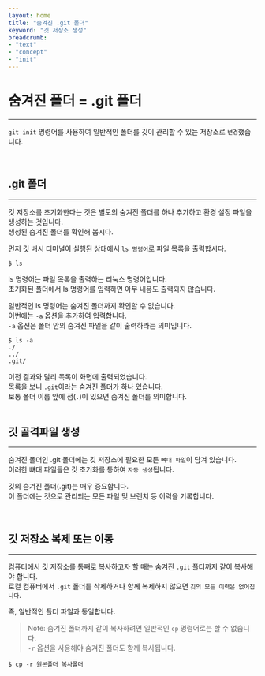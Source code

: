 ```yaml
---
layout: home
title: "숨겨진 .git 폴더"
keyword: "깃 저장소 생성"
breadcrumb:
- "text"
- "concept"
- "init"
---
```


# 숨겨진 폴더 = .git 폴더
---
`git init` 명령어를 사용하여 일반적인 폴더를 깃이 관리할 수 있는 저장소로 `변경`했습니다.  

<br>

## .git 폴더
---
깃 저장소를 초기화한다는 것은 별도의 숨겨진 폴더를 하나 추가하고 환경 설정 파일을 생성하는 것입니다.  
생성된 숨겨진 폴더를 확인해 봅시다.  

먼저 깃 배시 터미널이 실행된 상태에서 `ls 명령어`로 파일 목록을 출력합시다.  

```
$ ls
```

ls 명령어는 파일 목록을 출력하는 리눅스 명령어입니다.  
초기화된 폴더에서 ls 명령어를 입력하면 아무 내용도 출력되지 않습니다.  

일반적인 ls 명령어는 숨겨진 폴더까지 확인할 수 없습니다.  
이번에는 `-a` 옵션을 추가하여 입력합니다.  
`-a` 옵션은 폴더 안의 숨겨진 파일을 같이 출력하라는 의미입니다.  

```
$ ls -a
./ 
../ 
.git/
```

이전 결과와 달리 목록이 화면에 출력되었습니다.  
목록을 보니 `.git`이라는 숨겨진 폴더가 하나 있습니다.  
보통 폴더 이름 앞에 점(`.`)이 있으면 숨겨진 폴더를 의미합니다.  
<br>

## 깃 골격파일 생성
---
숨겨진 폴더인 .git 폴더에는 깃 저장소에 필요한 모든 `뼈대 파일`이 담겨 있습니다.  
이러한 뼈대 파일들은 깃 초기화를 통하여 `자동 생성`됩니다.  

깃의 숨겨진 폴더(.git)는 매우 중요합니다.  
이 폴더에는 깃으로 관리되는 모든 파일 및 브랜치 등 이력을 기록합니다.  

<br>

## 깃 저장소 복제 또는 이동
---
컴퓨터에서 깃 저장소를 통째로 복사하고자 할 때는 숨겨진 `.git` 폴더까지 같이 복사해야 합니다.  
로컬 컴퓨터에서 `.git` 폴더를 삭제하거나 함께 복제하지 않으면 `깃의 모든 이력은 없어집니다`.  

즉, 일반적인 폴더 파일과 동일합니다.  

>Note: 숨겨진 폴더까지 같이 복사하려면 일반적인 `cp` 명령어로는 할 수 없습니다.  
`-r` 옵션을 사용해야 숨겨진 폴더도 함께 복사됩니다.  

```
$ cp -r 원본폴더 복사폴더
```

<br>